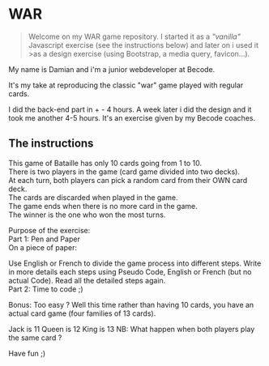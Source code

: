 # WAR

>Welcome on my WAR game repository. I started it as a _"vanilla"_ Javascript exercise (see the instructions below) and later on i used it >as a design exercise (using Bootstrap, a media query, favicon...).  

My name is Damian and i'm a junior webdeveloper at Becode.

It's my take at reproducing the classic "war" game played with regular cards.

I did the back-end part in + - 4 hours. A week later i did the design and it took me another 4-5 hours.
It's an exercise given by my Becode coaches.

## The instructions

This game of Bataille has only 10 cards going from 1 to 10.  
There is two players in the game (card game divided into two decks).  
At each turn, both players can pick a random card from their OWN card deck.  
The cards are discarded when played in the game.  
The game ends when there is no more card in the game.  
The winner is the one who won the most turns.  

Purpose of the exercise:  
Part 1: Pen and Paper  
On a piece of paper:

Use English or French to divide the game process into different steps.
Write in more details each steps using Pseudo Code, English or French (but no actual Code).
Read all the detailed steps again.  
Part 2:
Time to code ;)

Bonus:
Too easy ? Well this time rather than having 10 cards, you have an actual card game (four families of 13 cards).

Jack is 11
Queen is 12
King is 13
NB: What happen when both players play the same card ?

Have fun ;)
